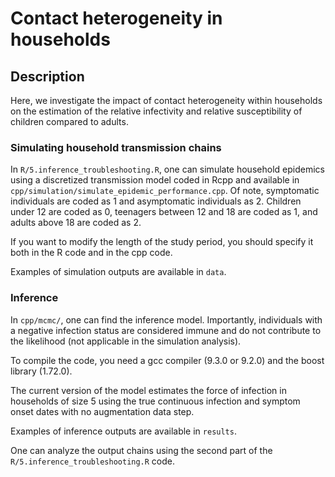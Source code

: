 # Contact heterogeneity in households

## Description

Here, we investigate the impact of contact heterogeneity within households on the estimation of the relative infectivity and relative susceptibility of children compared to adults.  

### Simulating household transmission chains  

In `R/5.inference_troubleshooting.R`, one can simulate household epidemics using a discretized transmission model coded in Rcpp and available in `cpp/simulation/simulate_epidemic_performance.cpp`. Of note, symptomatic individuals are coded as 1 and asymptomatic individuals as 2. Children under 12 are coded as 0, teenagers between 12 and 18 are coded as 1, and adults above 18 are coded as 2. 

If you want to modify the length of the study period, you should specify it both in the R code and in the cpp code. 

Examples of simulation outputs are available in `data`.

### Inference

In `cpp/mcmc/`, one can find the inference model. Importantly, individuals with a negative infection status are considered immune and do not contribute to the likelihood (not applicable in the simulation analysis).

To compile the code, you need a gcc compiler (9.3.0 or 9.2.0) and the boost library (1.72.0).

The current version of the model estimates the force of infection in households of size 5 using the true continuous infection and symptom onset dates with no augmentation data step. 

Examples of inference outputs are available in `results`.

One can analyze the output chains using the second part of the `R/5.inference_troubleshooting.R` code.